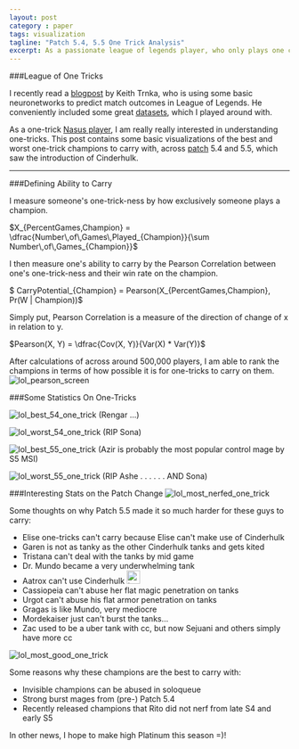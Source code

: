 ```yaml
---
layout: post
category : paper
tags: visualization
tagline: "Patch 5.4, 5.5 One Trick Analysis"
excerpt: As a passionate league of legends player, who only plays one champion, I am really interested in understanding the statistics of one-tricks from a quantitative perspective. This post contains some basic visualizations of the best and worst one-trick champions to carry with, across patch 5.4 and 5.5, which saw the introduction of a new game item, Cinderhulk.
---
```


###League of One Tricks

I recently read a [blogpost](https://kwtrnka.wordpress.com/2016/01/15/gains-from-deep-learning/) by Keith Trnka, who is using some basic neuronetworks to predict match outcomes in League of Legends. He conveniently included some great [datasets](https://kwtrnka.wordpress.com/2015/09/21/bigger-league-of-legends-data-set/), which I played around with. 

As a one-trick [Nasus player](http://na.op.gg/summoner/userName=treechoper), I am really really interested in understanding one-tricks. This post contains some basic visualizations of the best and worst one-trick champions to carry with, across [patch](http://na.leagueoflegends.com/en/news/game-updates/patch/patch-55-notes) 5.4 and 5.5, which saw the introduction of  Cinderhulk.

---

###Defining Ability to Carry 

I measure someone's one-trick-ness by how exclusively someone plays a champion. 

$X_{PercentGames,Champion} = \dfrac{Number\,of\,Games\,Played_{Champion}}{\sum Number\,of\,Games_{Champion}}$

I then measure one's ability to carry by the Pearson Correlation between one's one-trick-ness and their win rate on the champion.

$ CarryPotential_{Champion} = Pearson(X_{PercentGames,Champion}, Pr(W | Champion))$

Simply put, Pearson Correlation is a measure of the direction of change of x in relation to y. 

$Pearson(X, Y) = \dfrac{Cov(X, Y)}{Var(X) * Var(Y)}$

After calculations of across around 500,000 players, I am able to rank the champions in terms of how possible it is for one-tricks to carry on them.
![lol_pearson_screen]({{site.imgrepo}}/lol_pearson_screen.png)

###Some Statistics On One-Tricks

![lol_best_54_one_trick]({{site.imgrepo}}/lol_best_54_one_trick.png)
(Rengar ...)



![lol_worst_54_one_trick]({{site.imgrepo}}/lol_worst_54_one_trick.png)
(RIP Sona)



![lol_best_55_one_trick]({{site.imgrepo}}/lol_best_55_one_trick.png)
(Azir is probably the most popular control mage by S5 MSI)



![lol_worst_55_one_trick]({{site.imgrepo}}/lol_worst_55_one_trick.png)
(RIP Ashe . . . . . . AND Sona)



###Interesting Stats on the Patch Change
![lol_most_nerfed_one_trick]({{site.imgrepo}}/lol_most_nerfed_one_trick.png)

Some thoughts on why Patch 5.5 made it so much harder for these guys to carry:
* Elise one-tricks can't carry because Elise can't make use of Cinderhulk
* Garen is not as tanky as the other Cinderhulk tanks and gets kited
* Tristana can't deal with the tanks by mid game
* Dr. Mundo became a very underwhelming tank
* Aatrox can't use Cinderhulk <img src="http://vignette2.wikia.nocookie.net/leagueoflegends/images/2/2b/Tear_of_the_Goddess_item.png/revision/latest?cb=20130319091548" alt="tears" style="width:24px;height:24px;">
* Cassiopeia can't abuse her flat magic penetration on tanks
* Urgot can't abuse his flat armor penetration on tanks
* Gragas is like Mundo, very mediocre
* Mordekaiser just can't burst the tanks...
* Zac used to be a uber tank with cc, but now Sejuani and others simply have more cc

![lol_most_good_one_trick]({{site.imgrepo}}/lol_most_good_one_trick.png)

Some reasons why these champions are the best to carry with:
* Invisible champions can be abused in soloqueue
* Strong burst mages from (pre-) Patch 5.4
* Recently released champions that Rito did not nerf from late S4 and early S5

In other news, I hope to make high Platinum this season =)!

